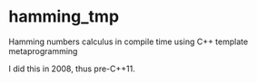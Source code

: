 # hamming_tmp
Hamming numbers calculus in compile time using C++ template metaprogramming

I did this in 2008, thus pre-C++11.
